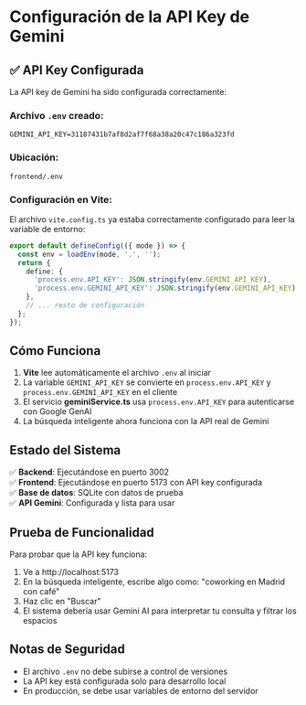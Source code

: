 # Configuración de la API Key de Gemini

## ✅ API Key Configurada

La API key de Gemini ha sido configurada correctamente:

### Archivo `.env` creado:
```
GEMINI_API_KEY=31187431b7af8d2af7f68a38a20c47c186a323fd
```

### Ubicación:
```
frontend/.env
```

### Configuración en Vite:
El archivo `vite.config.ts` ya estaba correctamente configurado para leer la variable de entorno:

```typescript
export default defineConfig(({ mode }) => {
  const env = loadEnv(mode, '.', '');
  return {
    define: {
      'process.env.API_KEY': JSON.stringify(env.GEMINI_API_KEY),
      'process.env.GEMINI_API_KEY': JSON.stringify(env.GEMINI_API_KEY)
    },
    // ... resto de configuración
  };
});
```

## Cómo Funciona

1. **Vite** lee automáticamente el archivo `.env` al iniciar
2. La variable `GEMINI_API_KEY` se convierte en `process.env.API_KEY` y `process.env.GEMINI_API_KEY` en el cliente
3. El servicio **geminiService.ts** usa `process.env.API_KEY` para autenticarse con Google GenAI
4. La búsqueda inteligente ahora funciona con la API real de Gemini

## Estado del Sistema

✅ **Backend**: Ejecutándose en puerto 3002  
✅ **Frontend**: Ejecutándose en puerto 5173 con API key configurada  
✅ **Base de datos**: SQLite con datos de prueba  
✅ **API Gemini**: Configurada y lista para usar  

## Prueba de Funcionalidad

Para probar que la API key funciona:

1. Ve a http://localhost:5173
2. En la búsqueda inteligente, escribe algo como: "coworking en Madrid con café"
3. Haz clic en "Buscar"
4. El sistema debería usar Gemini AI para interpretar tu consulta y filtrar los espacios

## Notas de Seguridad

- El archivo `.env` no debe subirse a control de versiones
- La API key está configurada solo para desarrollo local
- En producción, se debe usar variables de entorno del servidor
